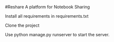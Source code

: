 #Reshare
A platform for Notebook Sharing

Install all requirements in requirements.txt

Clone the project

Use python manage.py runserver to start the server.
